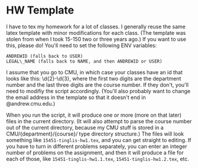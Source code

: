 HW Template
===

I have to tex my homework for a lot of classes. I generally reuse the same latex
template with minor modifications for each class. (The template was stolen from
when I took 15-150 two or three years ago.) If you want to use this, please do!
You'll need to set the following ENV variables:

    ANDREWID (falls back to USER)
    LEGAL\_NAME (falls back to NAME, and then ANDREWID or USER)

I assume that you go to CMU, in which case your classes have an id that looks
like this: \d{2}-\d{3}, where the first two digits are the department number
and the last three digits are the course number. If they don't, you'll need
to modifiy the script accordingly. (You'll also probably want to change the
email address in the template so that it doesn't end in @andrew.cmu.edu.)

When you run the script, it will produce one or more (more on that later)
files in the current directory. (It will also attempt to parse the course
number out of the current directory, because my CMU stuff is stored in a 
CMU/{department}/{course}/ type directory structure.) The files will look
something like `15451-tinglis-hw1.tex`, and you can get straight to editing.
If you have to turn in different problems separately, you can enter an integer
number of problems on the assignment, and then it will produce a file for each
of those, like `15451-tinglis-hw1.1.tex`, `15451-tinglis-hw1.2.tex`, etc.
